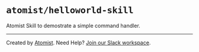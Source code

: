 # `atomist/helloworld-skill` 

Atomist Skill to demostrate a simple command handler.
 
--- 
 
Created by [Atomist][atomist]. 
Need Help?  [Join our Slack workspace][slack]. 
                          
[atomist]: https://atomist.com/ (Atomist - How Teams Deliver Software)
[slack]: https://join.atomist.com/ (Atomist Community Slack)

